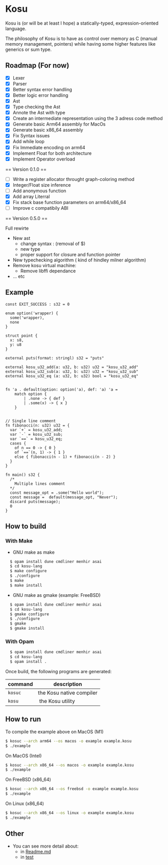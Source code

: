 # Kosu

Kosu is (or will be at least I hope) a statically-typed, expression-oriented language.

The philosophy of Kosu is to have as control over memory as C (manual memory management, pointers) while having some higher features like generics or sum type.

## Roadmap (For now)
- [x] Lexer
- [x] Parser
- [x] Better syntax error handling
- [x] Better logic error handling
- [x] Ast
- [x] Type checking the Ast
- [x] Annote the Ast with type
- [x] Create an intermediate representation using the 3 adress code method 
- [x] Generate basic Arm64 assembly for MacOs
- [x] Generate basic x86_64 assembly
- [x] Fix Syntax issues
- [x] Add while loop
- [x] Fix Immediate encoding on arm64
- [x] Implement Float for both architecture
- [x] Implement Operator overload

== Version 0.1.0 == 

- [ ] Write a register allocator throught graph-coloring method
- [x] Integer/Float size inference
- [ ] Add anonymous function
- [x] Add array Literral
- [x] Fix stack base function parameters on arm64/x86_64
- [ ] Improve c compatibily ABI

== Version 0.5.0 == 

Full rewirte

- New ast
  - change syntax : (removal of $)
  - new type
  - proper support for closure and function pointer 
- New typechecking algorithm ( kind of hindley milner algorithm)
- Remove kosu virtual machine:
  - Remove libffi dependance
- ... etc



## Example
```
const EXIT_SUCCESS : s32 = 0

enum option('wrapper) {
  some('wrapper),
  none
}

struct point { 
  x: s8,
  y: u8
}

external puts(format: stringl) s32 = "puts"

external kosu_u32_add(a: u32, b: u32) u32 = "kosu_u32_add"
external kosu_u32_sub(a: u32, b: u32) u32 = "kosu_u32_sub"
external kosu_u32_eq (a: u32, b: u32) bool = "kosu_u32_eq"


fn 'a . default(option: option('a), def: 'a) 'a =
    match option {
        | .none -> { def }
        | .some(x) -> { x }
    }


// Single line comment
fn fibonacci(n: u32) u32 = {
  var `+` = kosu_u32_add;
  var `-` = kosu_u32_sub;
  var `==` = kosu_u32_eq;
  cases {
    of n == 0 -> { 0 }
    of `==`(n, 1) -> { 1 }
    else { fibonacci(n - 1) + fibonacci(n - 2) }
  }
}

fn main() s32 {
  /*
    Multiple lines comment
  */
  const message_opt = .some("Hello world");
  const message =  default(message_opt, "Never");
  discard puts(message);
  0
}
```

## How to build 

### With Make
- GNU make as make
```bash
  $ opam install dune cmdliner menhir asai
  $ cd kosu-lang
  $ make configure
  $ ./configure
  $ make
  $ make install
```
- GNU make as gmake (example: FreeBSD)
```bash
  $ opam install dune cmdliner menhir asai
  $ cd kosu-lang
  $ gmake configure
  $ ./configure
  $ gmake
  $ gmake install
```

### With Opam
```bash
  $ opam install dune cmdliner menhir asai
  $ cd kosu-lang
  $ opam install .
```

Once build, the following programs are generated:

| command     | description |
| ----        | ------
| `kosuc`     | the Kosu native compiler
| `kosu`      | the Kosu utility



## How to run

To compile the example above on MacOS (M1)
```bash
$ kosuc --arch arm64 --os macos -o example example.kosu
$ ./example
```
On MacOS (Intel)
```bash
$ kosuc --arch x86_64 --os macos -o example example.kosu
$ ./example
```
On FreeBSD (x86_64)
```bash
$ kosuc --arch x86_64 --os freebsd -o example example.kosu
$ ./example
```
On Linux (x86_64)
```bash
$ kosuc --arch x86_64 --os linux -o example example.kosu
$ ./example
```

## Other
- You can see more detail about:
  - in [Readme.md](/doc/Readme.md)
  - in [test](/test/files/)

